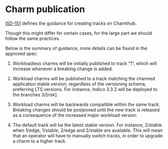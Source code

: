 # Charm publication


[ISD-151](https://docs.google.com/document/d/1wkucY_V7othjizqGoJcF8apF6WIhRPnI2OMM56mPzZc/edit?tab=t.0) defines the guidance for creating tracks on Charmhub.

Though this might differ for certain cases, for the large part we should follow the same practices.

Below is the summary of guidance, more details can be found in the approved spec:

1.  Workloadless charms will be initially published to track “1”, which will increase whenever a breaking change is added.

2.  Workload charms will be published to a track matching the charmed application stable version, regardless of the versioning schema, preferring LTS versions. 
   For instance, Indico 3.3.2 will be deployed to the branches 3/[risk].

3.  Workload charms will be backwards compatible within the same track. 
   Breaking changes should be postponed until the new track is released as a consequence of the increased major workload version
   
4.  The default track will be the latest stable version. For instance, 2/stable when 1/edge, 1/stable, 2/edge and 2/stable are available. 
   This will mean that an operator will have to manually switch tracks, in order to upgrade a charm to a higher track.
   